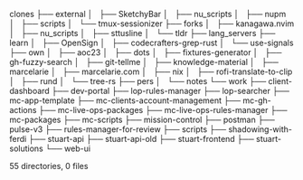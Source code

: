 clones
├── external
│   ├── SketchyBar
│   ├── nu_scripts
│   ├── nupm
│   ├── scripts
│   └── tmux-sessionizer
├── forks
│   ├── kanagawa.nvim
│   ├── nu_scripts
│   ├── sttusline
│   └── tldr
├── lang_servers
├── learn
│   ├── OpenSign
│   ├── codecrafters-grep-rust
│   └── use-signals
├── own
│   ├── aoc23
│   ├── dots
│   ├── fixtures-generator
│   ├── gh-fuzzy-search
│   ├── git-tellme
│   ├── knowledge-material
│   ├── marcelarie
│   ├── marcelarie.com
│   ├── nix
│   ├── rofi-translate-to-clip
│   ├── rund
│   └── tree-rs
├── pers
│   └── notes
└── work
    ├── client-dashboard
    ├── dev-portal
    ├── lop-rules-manager
    ├── lop-searcher
    ├── mc-app-template
    ├── mc-clients-account-management
    ├── mc-gh-actions
    ├── mc-live-ops-packages
    ├── mc-live-ops-rules-manager
    ├── mc-packages
    ├── mc-scripts
    ├── mission-control
    ├── postman
    ├── pulse-v3
    ├── rules-manager-for-review
    ├── scripts
    ├── shadowing-with-ferdi
    ├── stuart-api
    ├── stuart-api-old
    ├── stuart-frontend
    ├── stuart-solutions
    └── web-ui

55 directories, 0 files
